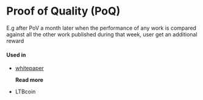 # Proof of Quality \(PoQ\)

E.g after PoV a month later when the performance of any work is compared against all the other work published during that week, user get an additional reward

#### Used in

* [whitepaper](https://docs.google.com/document/d/1HBbuN8rmrH22kXSYiDZaRv9aR7MVrI4FB8fSrSQ37tc/edit)

  **Read more**

* LTBcoin

